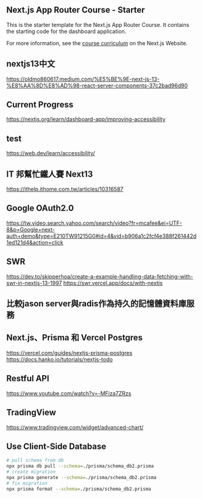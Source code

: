 ## Next.js App Router Course - Starter

This is the starter template for the Next.js App Router Course. It contains the starting code for the dashboard application.

For more information, see the [course curriculum](https://nextjs.org/learn) on the Next.js Website.

## nextjs13中文
https://oldmo860617.medium.com/%E5%BE%9E-next-js-13-%E8%AA%8D%E8%AD%98-react-server-components-37c2bad96d90

## Current Progress
https://nextjs.org/learn/dashboard-app/improving-accessibility

## test
https://web.dev/learn/accessibility/

## IT 邦幫忙鐵人賽 Next13
https://ithelp.ithome.com.tw/articles/10316587



## Google OAuth2.0
https://tw.video.search.yahoo.com/search/video?fr=mcafee&ei=UTF-8&p=Google+next-auth+demo&type=E210TW91215G0#id=4&vid=b906a1c2fcf4e388f261442d1ed121d4&action=click

## SWR
https://dev.to/skipperhoa/create-a-example-handling-data-fetching-with-swr-in-nextjs-13-1997
https://swr.vercel.app/docs/with-nextjs

## 比較jason server與radis作為持久的記憶體資料庫服務

## Next.js、Prisma 和 Vercel Postgres
https://vercel.com/guides/nextjs-prisma-postgres
https://docs.hanko.io/tutorials/nextjs-todo

## Restful API
https://www.youtube.com/watch?v=-MFiza7ZRzs

## TradingView
https://www.tradingview.com/widget/advanced-chart/


## Use Client-Side Database
```bash
# pull schema from db
npx prisma db pull --schema=./prisma/schema_db2.prisma
# create migration
npx prisma generate --schema=./prisma/schema_db2.prisma
# fix migration
npx prisma format --schema=./prisma/schema_db2.prisma
```